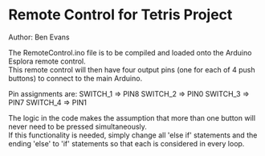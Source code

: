 # Remote Control for Tetris Project 
Author: Ben Evans 

The RemoteControl.ino file is to be compiled and loaded onto the Arduino Esplora remote control.  
This remote control will then have four output pins (one for each of 4 push buttons) to connect to the main Arduino. 

Pin assignments are: 
	SWITCH_1 => PIN8 
	SWITCH_2 => PIN0 
	SWITCH_3 => PIN7 
	SWITCH_4 => PIN1 

The logic in the code makes the assumption that more than one button will never need to be pressed simultaneously.  
If this functionality is needed, simply change all 'else if' statements and the ending 'else' to 'if' statements so that each is considered in every loop.  


